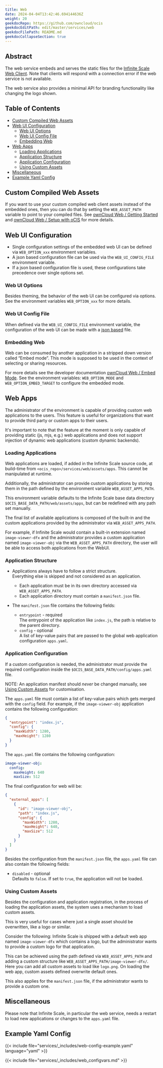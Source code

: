 ```yaml
---
title: Web
date: 2024-04-04T13:42:46.694144636Z
weight: 20
geekdocRepo: https://github.com/owncloud/ocis
geekdocEditPath: edit/master/services/web
geekdocFilePath: README.md
geekdocCollapseSection: true
---
```


<!-- Do not edit this file, it is autogenerated. Edit the service README.md instead -->

## Abstract


The web service embeds and serves the static files for the [Infinite Scale Web Client](https://github.com/owncloud/web).
Note that clients will respond with a connection error if the web service is not available.

The web service also provides a minimal API for branding functionality like changing the logo shown.


## Table of Contents

* [Custom Compiled Web Assets](#custom-compiled-web-assets)
* [Web UI Configuration](#web-ui-configuration)
  * [Web UI Options](#web-ui-options)
  * [Web UI Config File](#web-ui-config-file)
  * [Embedding Web](#embedding-web)
* [Web Apps](#web-apps)
  * [Loading Applications](#loading-applications)
  * [Application Structure](#application-structure)
  * [Application Configuration](#application-configuration)
  * [Using Custom Assets](#using-custom-assets)
* [Miscellaneous](#miscellaneous)
* [Example Yaml Config](#example-yaml-config)

## Custom Compiled Web Assets

If you want to use your custom compiled web client assets instead of the embedded ones,
then you can do that by setting the `WEB_ASSET_PATH` variable to point to your compiled files.
See [ownCloud Web / Getting Started](https://owncloud.dev/clients/web/getting-started/) and [ownCloud Web / Setup with oCIS](https://owncloud.dev/clients/web/backend-ocis/) for more details.

## Web UI Configuration

*   Single configuration settings of the embedded web UI can be defined via `WEB_OPTION_xxx` environment variables.
*   A json based configuration file can be used via the `WEB_UI_CONFIG_FILE` environment variable.
*   If a json based configuration file is used, these configurations take precedence over single options set.

### Web UI Options

Besides theming, the behavior of the web UI can be configured via options. See the environment variables `WEB_OPTION_xxx`
for more details.

### Web UI Config File

When defined via the `WEB_UI_CONFIG_FILE` environment variable, the configuration of the web UI can be made
with a [json based](https://github.com/owncloud/web/tree/master/config) file.

### Embedding Web

Web can be consumed by another application in a stripped down version called “Embed mode”.
This mode is supposed to be used in the context of selecting or sharing resources.

For more details see the developer documentation [ownCloud Web / Embed Mode](https://owncloud.dev/clients/web/embed-mode/).
See the environment variables: `WEB_OPTION_MODE` and `WEB_OPTION_EMBED_TARGET` to configure the embedded mode.

## Web Apps

The administrator of the environment is capable of providing custom web applications to the users.
This feature is useful for organizations that want to provide third party or custom apps to their users.

It's important to note that the feature at the moment is only capable of providing static (js, mjs, e.g.) web applications
and does not support injection of dynamic web applications (custom dynamic backends).

### Loading Applications

Web applications are loaded, if added in the Infinite Scale source code, at build-time from
`<ocis_repo>/services/web/assets/apps`. This cannot be manipulated at runtime.

Additionally, the administrator can provide custom applications by storing them in the path defined by the environment
variable `WEB_ASSET_APPS_PATH`.

This environment variable defaults to the Infinite Scale base data directory `$OCIS_BASE_DATA_PATH/web/assets/apps`,
but can be redefined with any path set manually.

The final list of available applications is composed of the built-in and the custom applications provided by the
administrator via `WEB_ASSET_APPS_PATH`.

For example, if Infinite Scale would contain a built-in extension named `image-viewer-dfx` and the administrator provides a custom application named `image-viewer-obj` via the `WEB_ASSET_APPS_PATH` directory, the user will be able to access both
applications from the WebUI.

### Application Structure

* Applications always have to follow a strict structure.\
Everything else is skipped and not considered as an application.
   *   Each application must be in its own directory accessed via `WEB_ASSET_APPS_PATH`.
   *   Each application directory must contain a `manifest.json` file.

* The `manifest.json` file contains the following fields:
   *   `entrypoint` - required\
       The entrypoint of the application like `index.js`, the path is relative to the parent directory.
   *   `config` - optional\
       A list of key-value pairs that are passed to the global web application configuration `apps.yaml`.

### Application Configuration

If a custom configuration is needed, the administrator must provide the required configuration inside the `$OCIS_BASE_DATA_PATH/config/apps.yaml` file.

NOTE: An application manifest should _never_ be changed manually, see [Using Custom Assets](#using-custom-assets) for customisation.

The `apps.yaml` file must contain a list of key-value pairs which gets merged with the `config` field. For example, if the `image-viewer-obj` application contains the following configuration:

```json
{
  "entrypoint": "index.js",
  "config": {
    "maxWidth": 1280,
    "maxHeight": 1280
  }
}
```

The `apps.yaml` file contains the following configuration:

```yaml
image-viewer-obj:
  config:
    maxHeight: 640
    maxSize: 512
```

The final configuration for web will be:

```json
{
  "external_apps": [
    {
      "id": "image-viewer-obj",
      "path": "index.js",
      "config": {
        "maxWidth": 1280,
        "maxHeight": 640,
        "maxSize": 512
      }
    }
  ]
}
```

Besides the configuration from the `manifest.json` file, the `apps.yaml` file can also contain the following fields:

*   `disabled` - optional\
    Defaults to `false`. If set to `true`, the application will not be loaded.

### Using Custom Assets

Besides the configuration and application registration, in the process of loading the application assets, the system uses a mechanism to load custom assets.

This is very useful for cases where just a single asset should be overwritten, like a logo or similar.

Consider the following: Infinite Scale is shipped with a default web app named `image-viewer-dfx` which contains a logo,
but the administrator wants to provide a custom logo for that application.

This can be achieved using the path defined via `WEB_ASSET_APPS_PATH` and adding a custom structure like `WEB_ASSET_APPS_PATH/image-viewer-dfx/`. Here you can add all custom assets to load like `logo.png`. On loading the web app, custom assets defined overwrite default ones.

This also applies for the `manifest.json` file, if the administrator wants to provide a custom one.

## Miscellaneous

Please note that Infinite Scale, in particular the web service, needs a restart to load new applications or changes to the `apps.yaml` file.
## Example Yaml Config
{{< include file="services/_includes/web-config-example.yaml"  language="yaml" >}}

{{< include file="services/_includes/web_configvars.md" >}}

